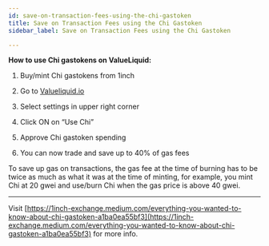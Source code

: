 ```yaml
---
id: save-on-transaction-fees-using-the-chi-gastoken
title: Save on Transaction Fees using the Chi Gastoken
sidebar_label: Save on Transaction Fees using the Chi Gastoken

---
```

**How to use Chi gastokens on ValueLiquid:**

1. Buy/mint Chi gastokens from 1inch

2. Go to [Valueliquid.io](http://valueliquid.io)

3. Select settings in upper right corner

4. Click ON on “Use Chi”

5. Approve Chi gastoken spending

6. You can now trade and save up to 40% of gas fees

To save up gas on transactions, the gas fee at the time of burning has to be twice as much as what it was at the time of minting, for example, you mint Chi at 20 gwei and use/burn Chi when the gas price is above 40 gwei.   

---

Visit [https://1inch-exchange.medium.com/everything-you-wanted-to-know-about-chi-gastoken-a1ba0ea55bf3](https://1inch-exchange.medium.com/everything-you-wanted-to-know-about-chi-gastoken-a1ba0ea55bf3) for more info.
